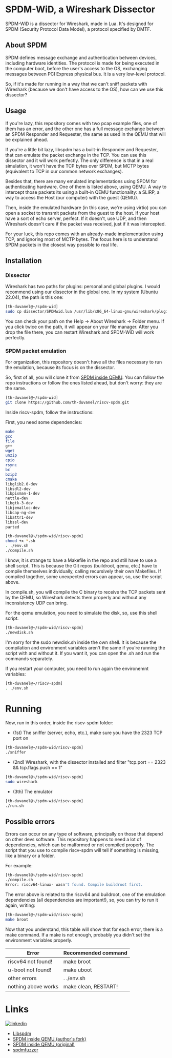 # SPDM-WiD, a Wireshark Dissector

SPDM-WiD is a dissector for Wireshark, made in Lua. It's designed for SPDM (Security Protocol Data Model), a protocol specified by DMTF.

## About SPDM
SPDM defines message exchange and authentication between devices, including hardware identities. The protocol is made for being executed in the computer boot, before the user's access to the OS, exchanging messages between PCI Express physical bus. It is a very low-level protocol.

So, if it's made for running in a way that we can't sniff packets with Wireshark (because we don't have access to the OS), how can we use this dissector?

## Usage
If you're lazy, this repository comes with two pcap example files, one of them has an error, and the other one has a full message exchange between an SPDM Responder and Requester, the same as used in the QEMU that will be explained ahead.

If you're a little bit lazy, libspdm has a built-in Responder and Requester, that can emulate the packet exchange in the TCP. You can use this dissector and it will work perfectly. The only difference is that in a real simulation, it won't have the TCP bytes over SPDM, but MCTP bytes (equivalent to TCP in our common network exchanges).

Besides that, there are many emulated implementations using SPDM for authenticating hardware. One of them is listed above, using QEMU. A way to intercept those packets its using a built-in QEMU functionality: a SLIRP, a way to access the Host (our computer) with the guest (QEMU).

Then, inside the emulated hardware (in this case, we're using virtio) you can open a socket to transmit packets from the guest to the host. If your host have a sort of echo server, perfect. If it doesn't, use UDP, and then Wireshark doesn't care if the packet was received, just if it was intercepted.

For your luck, this repo comes with an already-made implementation using TCP, and ignoring most of MCTP bytes. The focus here is to understand SPDM packets in the closest way possible to real life.


## Installation

### Dissector
Wireshark has two paths for plugins: personal and global plugins. I would recommend using our dissector in the global one. In my system (Ubuntu 22.04), the path is this one:

```bash
[th-duvanel@~/spdm-wid]
sudo cp dissector/SPDMwid.lua /usr/lib/x86_64-linux-gnu/wireshark/plugins/SPDMwid.lua
```

You can check your path on the Help -> About Wireshark -> Folder menu. If you click twice on the path, it will appear on your file manager.
After you drop the file there, you can restart Wireshark and SPDM-WiD will work perfectly.

### SPDM packet emulation
For organization, this repository doesn't have all the files necessary to run the emulation, because its focus is on the dissector.

So, first of all, you will clone it from [SPDM inside QEMU](https://github.com/th-duvanel/riscv-spdm). You can follow the repo instructions or follow the ones listed ahead, but don't worry: they are the same.

```bash
[th-duvanel@~/spdm-wid]
git clone https://github.com/th-duvanel/riscv-spdm.git
```
Inside riscv-spdm, follow the instructions:

First, you need some dependencies:

```bash
make 
gcc 
file 
g++ 
wget 
unzip 
cpio 
rsync 
bc 
bzip2 
cmake 
libglib2.0-dev 
libsdl2-dev 
libpixman-1-dev 
nettle-dev 
libgtk-3-dev 
libjemalloc-dev 
libcap-ng-dev 
libattr1-dev 
libssl-dev
parted
```

```bash
[th-duvanel@~/spdm-wid/riscv-spdm]
chmod +x *.sh
. ./env.sh
./compile.sh
```
I know, it is strange to have a Makefile in the repo and still have to use a shell script. This is because the Git repos (buildroot, qemu, etc.) have to compile themselves individually, calling recursively their own Makefiles. If compiled together, some unexpected errors can appear, so, use the script above.

In compile.sh, you will compile the C binary to receive the TCP packets sent by the QEMU, so Wireshark detects them
properly and without any inconsistency UDP can bring.


For the qemu emulation, you need to simulate the disk, so, use this shell script.
```bash
[th-duvanel@~/spdm-wid/riscv-spdm]
./newdisk.sh
```
I'm sorry for the sudo newdisk.sh inside the own shell. It is because the compilation and environment variables aren't the same if you're running the
script with and without it. If you want it, you can open the .sh and run the commands separately.

If you restart your computer, you need to run again the environemnt variables:

```bash
[th-duvanel@~/riscv-spdm]
. ./env.sh
```

# Running

Now, run in this order, inside the riscv-spdm folder:
- (1st) The sniffer (server, echo, etc.), make sure you have the 2323 TCP port on
```bash
[th-duvanel@~/spdm-wid/riscv-spdm]
./sniffer
```
- (2nd) Wireshark, with the dissector installed and filter "tcp.port == 2323 && tcp.flags.push == 1"
```bash
[th-duvanel@~/spdm-wid/riscv-spdm]
sudo wireshark
```
- (3th) The emulator
```bash
[th-duvanel@~/spdm-wid/riscv-spdm]
./run.sh
```

## Possible errors

Errors can occur on any type of software, principally on those that depend on other devs software.
This repository happens to need a lot of dependencies, which can be malformed or not compiled properly. The script that you use to compile riscv-spdm will tell if something is missing, like a binary or a folder.

For example:

```bash
[th-duvanel@~/spdm-wid/riscv-spdm]
./compile.sh
Error: riscv64-linux- wasn't found. Compile buildroot first.
```

The error above is related to the riscv64 and buildroot, one of the emulation dependencies (all dependencies are important!), so, you can try to run it again, writing:

```bash
[th-duvanel@~/spdm-wid/riscv-spdm]
make broot
```

Now that you understand, this table will show that for each error, there is a make command.
If a make is not enough, probably you didn't set the environment variables properly.

| Error | Recommended command |
|----------|----------|
| riscv64 not found!   | make broot   |
| u-boot not found!   | make uboot   |
| other errors   | . ./env.sh   |
| nothing above works   | make clean, RESTART!   |


# Links
[![linkedin](https://img.shields.io/badge/linkedin-0A66C2?style=for-the-badge&logo=linkedin&logoColor=white)](https://www.linkedin.com/in/thiago-duvanel?original_referer=https%3A%2F%2Fgithub.com%2F)

 - [Libspdm](https://github.com/DMTF/libspdm)
 - [SPDM inside QEMU (author's fork)](https://github.com/th-duvanel/riscv-spdm)
 - [SPDM inside QEMU (original)](https://github.com/offreitas/riscv-spdm)
 - [spdmfuzzer](https://github.com/th-duvanel/spdmfuzzer)
